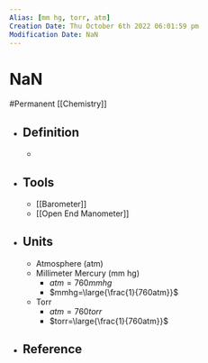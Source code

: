 ```yaml
---
Alias: [mm hg, torr, atm]
Creation Date: Thu October 6th 2022 06:01:59 pm 
Modification Date: NaN
---
```

# NaN
#Permanent [[Chemistry]]

- ## Definition
	- 
- ## Tools
	- [[Barometer]]
	- [[Open End Manometer]]
- ## Units
	- Atmosphere (atm)
	- Millimeter Mercury (mm hg)
		- $atm=760mmhg$
		- $mmhg=\large{\frac{1}{760atm}}$
	- Torr
		- $atm=760torr$ 
		- $torr=\large{\frac{1}{760atm}}$
- ## Reference